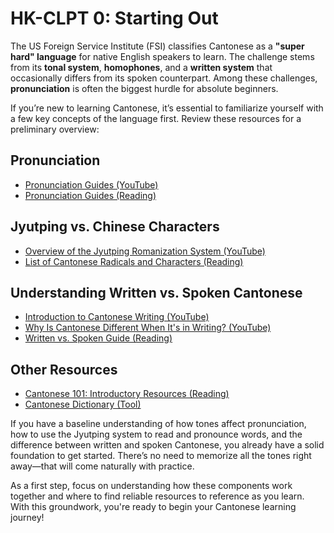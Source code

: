 # HK-CLPT 0: Starting Out

The US Foreign Service Institute (FSI) classifies Cantonese as a **"super hard" language** for native English speakers to learn. The challenge stems from its **tonal system**, **homophones**, and a **written system** that occasionally differs from its spoken counterpart. Among these challenges, **pronunciation** is often the biggest hurdle for absolute beginners.

If you’re new to learning Cantonese, it’s essential to familiarize yourself with a few key concepts of the language first. Review these resources for a preliminary overview:

## Pronunciation
* [Pronunciation Guides (YouTube)](https://www.youtube.com/@opencant)
* [Pronunciation Guides (Reading)](https://opencantonese.org)

## Jyutping vs. Chinese Characters
* [Overview of the Jyutping Romanization System (YouTube)](https://youtu.be/Os0JAm_8cHI?si=vBfq9FZTWWud8RaV)
* [List of Cantonese Radicals and Characters (Reading)](https://www.cantoneseclass101.com/chinese-radicals)  

## Understanding Written vs. Spoken Cantonese
* [Introduction to Cantonese Writing (YouTube)](https://youtu.be/ZFp7t8OD230?si=sHFh09W-kRKXXR10)
* [Why Is Cantonese Different When It's in Writing? (YouTube)](https://youtu.be/1X6MG-UW4zA?si=5tmy1gXNJf3y7Q15)
* [Written vs. Spoken Guide (Reading)](https://www.cantoneseclass101.com/spoken-written-cantonese)


## Other Resources
* [Cantonese 101: Introductory Resources (Reading)](https://www.cantoneseclass101.com/cantonese-resources)
* [Cantonese Dictionary (Tool)](https://www.cantoneseclass101.com/cantonese-dictionary)


If you have a baseline understanding of how tones affect pronunciation, how to use the Jyutping system to read and pronounce words, and the difference between written and spoken Cantonese, you already have a solid foundation to get started. There’s no need to memorize all the tones right away—that will come naturally with practice.

As a first step, focus on understanding how these components work together and where to find reliable resources to reference as you learn. With this groundwork, you're ready to begin your Cantonese learning journey!
